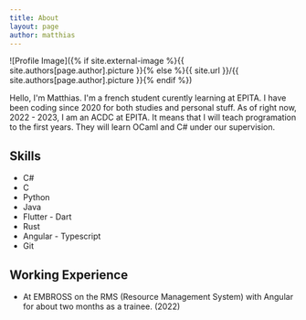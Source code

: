 ```yaml
---
title: About
layout: page
author: matthias
---
```

![Profile Image]({% if site.external-image %}{{ site.authors[page.author].picture }}{% else %}{{ site.url }}/{{ site.authors[page.author].picture }}{% endif %})

<p>Hello, I'm Matthias. I'm a french student curently learning at EPITA. I have been coding since 2020 for both studies and personal stuff. As of right now, 2022 - 2023, I am an ACDC at EPITA. It means that I will teach programation to the first years. They will learn OCaml and C# under our supervision.</p>

<h2>Skills</h2>

<ul class="skill-list">
	<li>C#</li>
	<li>C</li>
	<li>Python</li>
	<li>Java</li>
	<li>Flutter - Dart</li>
	<li>Rust</li>
	<li>Angular - Typescript</li>
	<li>Git</li>
</ul>

<h2>Working Experience</h2>

<ul class="skill-list">
	<li>At EMBROSS on the RMS (Resource Management System) with Angular for about two months as a trainee. (2022)</li>
</ul>
